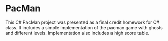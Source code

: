 # PacMan

This C# PacMan project was presented as a final credit homework for C# class. It includes a simple implementation of the pacman game
with ghosts and different levels.
Implementation also includes a high score table.
